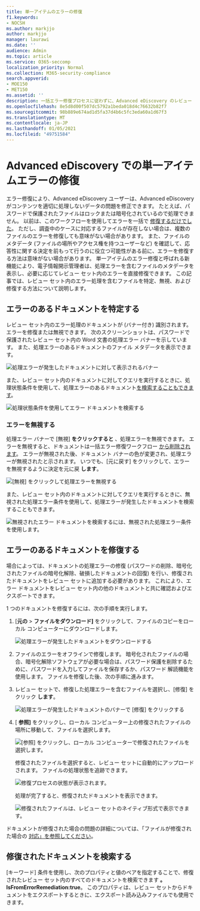 ```yaml
---
title: 単一アイテムのエラーの修復
f1.keywords:
- NOCSH
ms.author: markjjo
author: markjjo
manager: laurawi
ms.date: ''
audience: Admin
ms.topic: article
ms.service: O365-seccomp
localization_priority: Normal
ms.collection: M365-security-compliance
search.appverid:
- MOE150
- MET150
ms.assetid: ''
description: 一括エラー修復プロセスに従わずに、Advanced eDiscovery のレビュー セット内のドキュメントの処理エラーを修正できます。
ms.openlocfilehash: 8e5d8d00f507dc5792a1beda018d4c76632b82f7
ms.sourcegitcommit: 98b889e674ad1d5fa37d4b6c5fc3eda60a1d67f3
ms.translationtype: MT
ms.contentlocale: ja-JP
ms.lasthandoff: 01/05/2021
ms.locfileid: "49751584"
---
```

# <a name="single-item-error-remediation-in-advanced-ediscovery"></a>Advanced eDiscovery での単一アイテムエラーの修復

エラー修復により、Advanced eDiscovery ユーザーは、Advanced eDiscovery がコンテンツを適切に処理しないデータの問題を修正できます。 たとえば、パスワードで保護されたファイルはロックまたは暗号化されているので処理できません。 以前は、このワークフローを使用してエラーを一括で [修復するだけでした](error-remediation-when-processing-data-in-advanced-ediscovery.md)。 ただし、調査中のケースに対応するファイルが存在しない場合は、複数のファイルのエラーを修復しても意味がない場合があります。 また、ファイルのメタデータ (ファイルの場所やアクセス権を持つユーザーなど) を確認して、応答性に関する決定を前もって行うのに役立つ可能性がある前に、エラーを修復する方法は意味がない場合があります。 単一アイテムのエラー修復と呼ばれる新機能により、電子情報開示管理者は、処理エラーを含むファイルのメタデータを表示し、必要に応じてレビュー セット内のエラーを直接修復できます。 この記事では、レビュー セット内のエラー処理を含むファイルを特定、無視、および修復する方法について説明します。

## <a name="identify-documents-with-errors"></a>エラーのあるドキュメントを特定する

レビュー セット内のエラー処理のドキュメントが (バナー付き) 識別されます。 エラーを修復または無視できます。 次のスクリーンショットは、パスワードで保護されたレビュー セット内の Word 文書の処理エラー バナーを示しています。 また、処理エラーのあるドキュメントのファイル メタデータを表示できます。

![処理エラーが発生したドキュメントに対して表示されるバナー](../media/SIERimage1.png)

また、レビュー セット内のドキュメントに対してクエリを実行するときに、処理状態条件を使用して、処理エラーのあるドキュメント[を検索することもできます](review-set-search.md)。

![処理状態条件を使用してエラー ドキュメントを検索する](../media/SIERimage2.png)

### <a name="ignore-errors"></a>エラーを無視する

処理エラー バナーで [無視] **をクリックすると** 、処理エラーを無視できます。 エラーを無視すると、ドキュメントは一括エラー修復ワークフロー [から削除されます](error-remediation-when-processing-data-in-advanced-ediscovery.md)。 エラーが無視された後、ドキュメント バナーの色が変更され、処理エラーが無視されたと示されます。 いつでも、[元に戻す] をクリックして、エラーを無視するように決定を元に戻 **します**。

![[無視] をクリックして処理エラーを無視する](../media/SIERimage3.png)

また、レビュー セット内のドキュメントに対してクエリを実行するときに、無視された処理エラー条件を使用して、処理エラーが発生したドキュメントを検索することもできます。

![無視されたエラー ドキュメントを検索するには、無視された処理エラー条件を使用します。](../media/SIERimage4.png)

## <a name="remediate-a-document-with-errors"></a>エラーのあるドキュメントを修復する

場合によっては、ドキュメントの処理エラーの修復 (パスワードの削除、暗号化されたファイルの暗号化解除、破損したドキュメントの回復) を行い、修復されたドキュメントをレビュー セットに追加する必要があります。 これにより、エラー ドキュメントをレビュー セット内の他のドキュメントと共に確認およびエクスポートできます。 

1 つのドキュメントを修復するには、次の手順を実行します。

1. [**元の**  >  **ファイルをダウンロード]** をクリックして、ファイルのコピーをローカル コンピューターにダウンロードします。

   ![処理エラーが発生したドキュメントをダウンロードする](../media/SIERimage5.png)

2. ファイルのエラーをオフラインで修復します。 暗号化されたファイルの場合、暗号化解除ソフトウェアが必要な場合は、パスワード保護を削除するために、パスワードを入力してファイルを保存するか、パスワード 解読機能を使用します。 ファイルを修復した後、次の手順に進みます。

3. レビュー セットで、修復した処理エラーを含むファイルを選択し、[修復] をクリック **します**。

   ![処理エラーが発生したドキュメントのバナーで [修復] をクリックする](../media/SIERimage6.png)


4. [ **参照]** をクリックし、ローカル コンピューター上の修復されたファイルの場所に移動して、ファイルを選択します。

   ![[参照] をクリックし、ローカル コンピューターで修復されたファイルを選択します。](../media/SIERimage7.png)

    修復されたファイルを選択すると、レビュー セットに自動的にアップロードされます。 ファイルの処理状態を追跡できます。

    ![修復プロセスの状態が表示されます。](../media/SIERimage8.png)

   処理が完了すると、修復されたドキュメントを表示できます。

    ![修復されたファイルは、レビュー セットのネイティブ形式で表示できます。](../media/SIERimage9.png)

ドキュメントが修復された場合の問題の詳細については、「ファイルが修復された場合の [対応」を参照してください](error-remediation-when-processing-data-in-advanced-ediscovery.md#what-happens-when-files-are-remediated)。

## <a name="search-for-remediated-documents"></a>修復されたドキュメントを検索する

[キーワード] 条件を使用し、次のプロパティと値のペアを指定することで、修復されたレビュー セット内のすべてのドキュメントを検索できます **。IsFromErrorRemediation:true**。 このプロパティは、レビュー セットからドキュメントをエクスポートするときに、エクスポート読み込みファイルでも使用できます。
